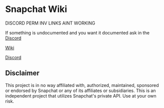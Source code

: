 # Snapchat Wiki

DISCORD PERM INV LINKS AINT WORKING

If something is undocumented and you want it documented ask in the [Discord](https://discord.gg/cK3UN4exSM)

[Wiki](https://github.com/killed/Snapchat-Wiki/wiki)

[Discord](https://discord.gg/cK3UN4exSM)

## Disclaimer
This project is in no way affiliated with, authorized, maintained, sponsored or endorsed by Snapchat or any of its affiliates or subsidiaries. This is an independent project that utilizes Snapchat's private API. Use at your own risk.
